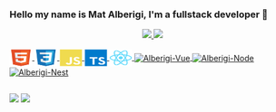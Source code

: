 ### Hello my name is Mat Alberigi, I'm a fullstack developer 👋

<div align="center">
  <a href="https://github.com/Alberigi">
  <img height="180em" src="https://github-readme-stats.vercel.app/api?username=alberigi&show_icons=true&theme=dracula&include_all_commits=true&count_private=true"/>
  <img height="180em" src="https://github-readme-stats.vercel.app/api/top-langs/?username=alberigi&layout=compact&langs_count=7&theme=dracula"/>
</div>
  
<div style="display: inline_block"><br>
  <img align="center" alt="Alberigi-HTML" height="30" width="40" src="https://raw.githubusercontent.com/devicons/devicon/master/icons/html5/html5-original.svg">
  <img align="center" alt="Alberigi-CSS" height="30" width="40" src="https://raw.githubusercontent.com/devicons/devicon/master/icons/css3/css3-original.svg">
  <img align="center" alt="Alberigi-Js" height="30" width="40" src="https://raw.githubusercontent.com/devicons/devicon/master/icons/javascript/javascript-plain.svg">
  <img align="center" alt="Alberigi-Ts" height="30" width="40" src="https://raw.githubusercontent.com/devicons/devicon/master/icons/typescript/typescript-plain.svg">
  <img align="center" alt="Alberigi-React" height="30" width="40" src="https://raw.githubusercontent.com/devicons/devicon/master/icons/react/react-original.svg">  
  <img align="center" alt="Alberigi-Vue" height="30" width="40" src="https://cdn.jsdelivr.net/gh/devicons/devicon/icons/vuejs/vuejs-original.svg" />
  <img align="center" alt="Alberigi-Node" height="30" width="40" src="https://cdn.jsdelivr.net/gh/devicons/devicon/icons/nodejs/nodejs-original.svg">
  <img align="center" alt="Alberigi-Nest" height="30" width="40" src="https://cdn.jsdelivr.net/gh/devicons/devicon/icons/nestjs/nestjs-plain.svg">
</div>
  
 ##
 
<div>  
  <a href = "mateusalberigi@gmail.com"><img src="https://img.shields.io/badge/-Gmail-%23333?style=for-the-badge&logo=gmail&logoColor=white" target="_blank"></a>
  <a href="https://www.linkedin.com/in/mateus-alberigi-252294218/" target="_blank">
    <img src="https://img.shields.io/badge/-LinkedIn-%230077B5?style=for-the-badge&logo=linkedin&logoColor=white](https://www.linkedin.com/in/mateus-alberigi-252294218/" target="_blank"></a> 
 
</div>
